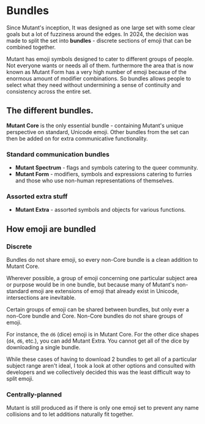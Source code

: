 # Bundles

Since Mutant's inception, It was designed as one large set with some clear goals but a lot of fuzziness around the edges. In 2024, the decision was made to split the set into **bundles** - discrete sections of emoji that can be combined together.

Mutant has emoji symbols designed to cater to different groups of people. Not everyone wants or needs all of them. furthermore the area that is now known as Mutant Form has a very high number of emoji because of the enormous amount of modifier combinations. So bundles allows people to select what they need without undermining a sense of continuity and consistency across the entire set.


## The different bundles.
**Mutant Core** is the only essential bundle - containing Mutant's unique perspective on standard, Unicode emoji. Other bundles from the set can then be added on for extra communicative functionality.

### Standard communication bundles
- **Mutant Spectrum** - flags and symbols catering to the queer community.
- **Mutant Form** - modifiers, symbols and expressions catering to furries and those who use non-human representations of themselves.

### Assorted extra stuff
- **Mutant Extra** - assorted symbols and objects for various functions.

## How emoji are bundled

### Discrete
Bundles do not share emoji, so every non-Core bundle is a clean addition to Mutant Core.

Wherever possible, a group of emoji concerning one particular subject area or purpose would be in one bundle, but because many of Mutant's non-standard emoji are extensions of emoji that already exist in Unicode, intersections are inevitable.

Certain groups of emoji can be shared between bundles, but only ever a non-Core bundle and Core. Non-Core bundles do not share groups of emoji.

For instance, the `d6` (dice) emoji is in Mutant Core. For the other dice shapes (`d4`, `d6`, etc.), you can add Mutant Extra. You cannot get all of the dice by downloading a single bundle. 

While these cases of having to download 2 bundles to get all of a particular subject range aren't ideal, I took a look at other options and consulted with developers and we collectively decided this was the least difficult way to split emoji.

### Centrally-planned
Mutant is still produced as if there is only one emoji set to prevent any name collisions and to let additions naturally fit together.
